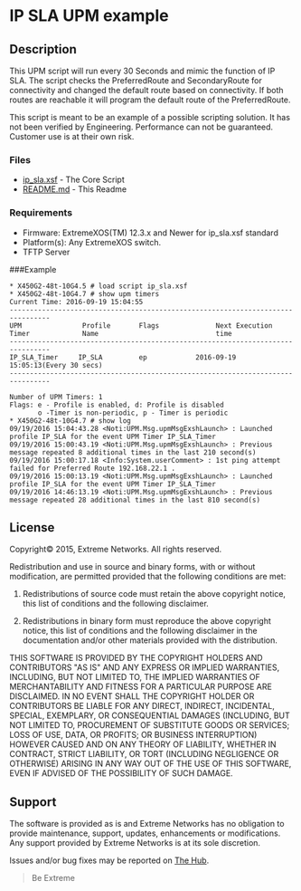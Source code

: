 # IP SLA UPM example

## Description
This UPM script will run every 30 Seconds and mimic the function  of IP SLA.  The script checks the PreferredRoute and SecondaryRoute for connectivity and changed the default route based on connectivity.  If both routes are reachable it will program the default route of the PreferredRoute.

This script is meant to be an example of a possible scripting solution.  It has not been verified by Engineering. Performance can not be guaranteed. Customer use is at their own risk.

### Files
* [ip_sla.xsf](ip_sla.xsf) 	-  The Core Script
* [README.md](README.md)	-  This Readme

### Requirements
* Firmware: ExtremeXOS(TM) 12.3.x and Newer for ip_sla.xsf standard
* Platform(s): Any ExtremeXOS switch.
* TFTP Server

###Example
```
* X450G2-48t-10G4.5 # load script ip_sla.xsf
* X450G2-48t-10G4.7 # show upm timers 
Current Time: 2016-09-19 15:04:55
--------------------------------------------------------------------------------
UPM               Profile       Flags              Next Execution
Timer             Name                             time              
--------------------------------------------------------------------------------
IP_SLA_Timer     IP_SLA         ep            2016-09-19 15:05:13(Every 30 secs)
--------------------------------------------------------------------------------

Number of UPM Timers: 1
Flags: e - Profile is enabled, d: Profile is disabled
       o -Timer is non-periodic, p - Timer is periodic
* X450G2-48t-10G4.7 # show log
09/19/2016 15:04:43.28 <Noti:UPM.Msg.upmMsgExshLaunch> : Launched profile IP_SLA for the event UPM Timer IP_SLA_Timer
09/19/2016 15:00:43.19 <Noti:UPM.Msg.upmMsgExshLaunch> : Previous message repeated 8 additional times in the last 210 second(s)
09/19/2016 15:00:17.18 <Info:System.userComment> : 1st ping attempt failed for Preferred Route 192.168.22.1 .
09/19/2016 15:00:13.19 <Noti:UPM.Msg.upmMsgExshLaunch> : Launched profile IP_SLA for the event UPM Timer IP_SLA_Timer
09/19/2016 14:46:13.19 <Noti:UPM.Msg.upmMsgExshLaunch> : Previous message repeated 28 additional times in the last 810 second(s)
```


## License
Copyright© 2015, Extreme Networks.  All rights reserved.

Redistribution and use in source and binary forms, with or without modification,
are permitted provided that the following conditions are met:

1. Redistributions of source code must retain the above copyright notice, this
list of conditions and the following disclaimer.

2. Redistributions in binary form must reproduce the above copyright notice,
this list of conditions and the following disclaimer in the documentation
and/or other materials provided with the distribution.

THIS SOFTWARE IS PROVIDED BY THE COPYRIGHT HOLDERS AND CONTRIBUTORS "AS IS" AND
ANY EXPRESS OR IMPLIED WARRANTIES, INCLUDING, BUT NOT LIMITED TO, THE IMPLIED
WARRANTIES OF MERCHANTABILITY AND FITNESS FOR A PARTICULAR PURPOSE ARE
DISCLAIMED. IN NO EVENT SHALL THE COPYRIGHT HOLDER OR CONTRIBUTORS BE LIABLE
FOR ANY DIRECT, INDIRECT, INCIDENTAL, SPECIAL, EXEMPLARY, OR CONSEQUENTIAL
DAMAGES (INCLUDING, BUT NOT LIMITED TO, PROCUREMENT OF SUBSTITUTE GOODS OR
SERVICES; LOSS OF USE, DATA, OR PROFITS; OR BUSINESS INTERRUPTION) HOWEVER
CAUSED AND ON ANY THEORY OF LIABILITY, WHETHER IN CONTRACT, STRICT LIABILITY,
OR TORT (INCLUDING NEGLIGENCE OR OTHERWISE) ARISING IN ANY WAY OUT OF THE USE
OF THIS SOFTWARE, EVEN IF ADVISED OF THE POSSIBILITY OF SUCH DAMAGE.

## Support
The software is provided as is and Extreme Networks has no obligation to provide
maintenance, support, updates, enhancements or modifications.
Any support provided by Extreme Networks is at its sole discretion.

Issues and/or bug fixes may be reported on [The Hub](https://community.extremenetworks.com/).

>Be Extreme
